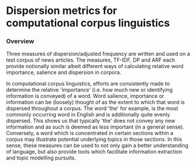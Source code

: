 # Dispersion metrics for computational corpus linguistics 

### Overview

Three measures of dispersion/adjusted frequency are written and used on a test corpus of news articles. The measures, TF-IDF, DP and ARF each provide notionally similar albeit different ways of calculating relative word importance, salience and dispersion in corpora. 

In computational corpus linguistics, efforts are consistently made to determine the relative 'importance' (i.e. how much new or identifying information is conveyed) of a word. Word salience, importance or information can be (loosely) thought of as the extent to which that word is dispersed throughout a corpus. The word 'the' for example, is the most commonly occurring word in English and is additionally quite evenly dispersed. This shows us that typically 'the' does not convey any new information and as such is deemed as less important (in a general sense). Conversely, a word which is concentrated in certain sections within a corpus may illustrate potential underlying topics in those sections. In this sense, these measures can be used to not only gain a better understanding of language, but also provide tools which facilitate information extraction and topic modelling pursuits.

